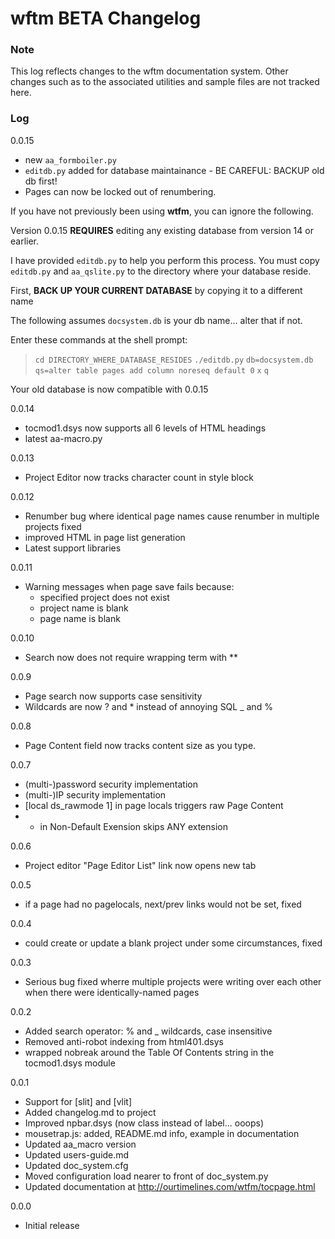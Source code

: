 # wftm BETA Changelog

### Note

This log reflects changes to the wftm documentation system. Other changes
such as to the associated utilities and sample files are not tracked here.

### Log
0.0.15
 * new `aa_formboiler.py`
 * `editdb.py` added for database maintainance - BE CAREFUL: BACKUP old db first!
 * Pages can now be locked out of renumbering.

If you have not previously been using **wtfm**, you can ignore the following.

Version 0.0.15 **REQUIRES** editing any existing database from version 14 or earlier.

I have provided `editdb.py` to help you perform this process.
You must copy `editdb.py` and `aa_qslite.py` to the directory where
your database reside.

First, **BACK UP YOUR CURRENT DATABASE** by copying it to a different name

The following assumes `docsystem.db`
is your db name... alter that if not.

Enter these commands at the shell prompt:

> `cd DIRECTORY_WHERE_DATABASE_RESIDES`
> `./editdb.py`
> `db=docsystem.db`
> `qs=alter table pages add column noreseq default 0`
> `x`
> `q`

Your old database is now compatible with 0.0.15

0.0.14
 * tocmod1.dsys now supports all 6 levels of HTML headings
 * latest aa-macro.py

0.0.13
 * Project Editor now tracks character count in style block

0.0.12
 * Renumber bug where identical page names cause renumber in multiple projects fixed
 * improved HTML in page list generation
 * Latest support libraries

0.0.11
 * Warning messages when page save fails because:
    * specified project does not exist
    * project name is blank
	* page name is blank

0.0.10
 * Search now does not require wrapping term with **

0.0.9
 * Page search now supports case sensitivity
 * Wildcards are now ? and * instead of annoying SQL _ and %

0.0.8
 * Page Content field now tracks content size as you type.

0.0.7
 * (multi-)password security implementation
 * (multi-)IP security implementation
 * [local ds_rawmode 1] in page locals triggers raw Page Content
 * - in Non-Default Exension skips ANY extension

0.0.6
 * Project editor "Page Editor List" link now opens new tab

0.0.5
 * if a page had no pagelocals, next/prev links would not be set, fixed

0.0.4
 * could create or update a blank project under some circumstances, fixed

0.0.3
 * Serious bug fixed wherre multiple projects were writing over each other when there were identically-named pages

0.0.2
 * Added search operator: % and _ wildcards, case insensitive
 * Removed anti-robot indexing from html401.dsys
 * wrapped nobreak around the Table Of Contents string in the tocmod1.dsys module

0.0.1
 * Support for [slit] and [vlit]
 * Added changelog.md to project
 * Improved npbar.dsys (now class instead of label... ooops)
 * mousetrap.js: added, README.md info, example in documentation
 * Updated aa_macro version
 * Updated users-guide.md
 * Updated doc_system.cfg
 * Moved configuration load nearer to front of doc_system.py
 * Updated documentation at http://ourtimelines.com/wtfm/tocpage.html

0.0.0
 * Initial release

